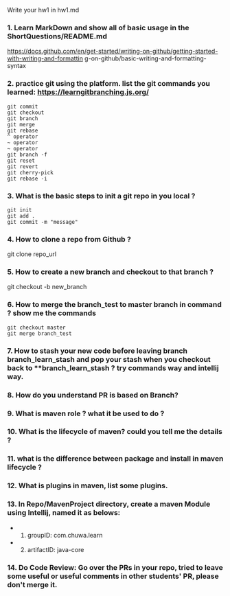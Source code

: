 Write your hw1 in hw1.md
### 1. Learn MarkDown and show all of basic usage in the ShortQuestions/README.md
https://docs.github.com/en/get-started/writing-on-github/getting-started-with-writing-and-formattin
g-on-github/basic-writing-and-formatting-syntax
### 2. practice git using the platform. list the git commands you learned: https://learngitbranching.js.org/
```
git commit
git checkout
git branch
git merge
git rebase
^ operator
~ operator
~ operator
git branch -f
git reset
git revert
git cherry-pick
git rebase -i
```

### 3. What is the basic steps to init a git repo in you local ?
```
git init
git add .
git commit -m "message"
```
### 4. How to clone a repo from Github ?
git clone repo_url
### 5. How to create a new branch and checkout to that branch ?
git checkout -b new_branch
### 6. How to merge the branch_test to master branch in command ? show me the commands
```
git checkout master
git merge branch_test
```
### 7. How to stash your new code before leaving branch branch_learn_stash and pop your stash when you checkout back to **branch_learn_stash ? try commands way and intellij way.

### 8. How do you understand PR is based on Branch?

### 9. What is maven role ? what it be used to do ?

### 10. What is the lifecycle of maven? could you tell me the details ?

### 11. what is the difference between package and install in maven lifecycle ?

### 12. What is plugins in maven, list some plugins.

### 13. In Repo/MavenProject directory, create a maven Module using Intellij, named it as belows:
  - 1. groupID: com.chuwa.learn
  - 2. artifactID: java-core
### 14. Do Code Review: Go over the PRs in your repo, tried to leave some useful or useful comments in other students' PR, please don't merge it.
